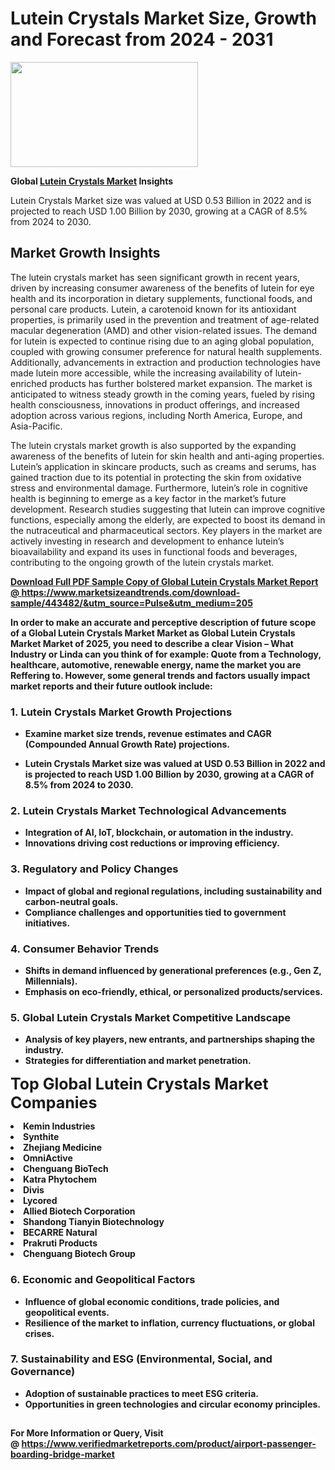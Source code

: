 <H1>Lutein Crystals Market Size, Growth and Forecast from 2024 - 2031</H1><img class="aligncenter size-medium wp-image-584254" src="https://thirdeyenews.in/wp-content/uploads/2024/09/Global-Market-Research-300x168.jpeg" alt="" width="300" height="168" /><p><strong>Global&nbsp;<a href="https://www.marketsizeandtrends.com/download-sample/443482/&amp;utm_source=Pulse&amp;utm_medium=205">Lutein Crystals Market</a> Insights</strong></p><p>Lutein Crystals Market size was valued at USD 0.53 Billion in 2022 and is projected to reach USD 1.00 Billion by 2030, growing at a CAGR of 8.5% from 2024 to 2030.</p><p><h2>Market Growth Insights</h2> <p>The lutein crystals market has seen significant growth in recent years, driven by increasing consumer awareness of the benefits of lutein for eye health and its incorporation in dietary supplements, functional foods, and personal care products. Lutein, a carotenoid known for its antioxidant properties, is primarily used in the prevention and treatment of age-related macular degeneration (AMD) and other vision-related issues. The demand for lutein is expected to continue rising due to an aging global population, coupled with growing consumer preference for natural health supplements. Additionally, advancements in extraction and production technologies have made lutein more accessible, while the increasing availability of lutein-enriched products has further bolstered market expansion. The market is anticipated to witness steady growth in the coming years, fueled by rising health consciousness, innovations in product offerings, and increased adoption across various regions, including North America, Europe, and Asia-Pacific.</p> <p><strong><a href="#"></a></strong></p> <p>The lutein crystals market growth is also supported by the expanding awareness of the benefits of lutein for skin health and anti-aging properties. Lutein’s application in skincare products, such as creams and serums, has gained traction due to its potential in protecting the skin from oxidative stress and environmental damage. Furthermore, lutein’s role in cognitive health is beginning to emerge as a key factor in the market’s future development. Research studies suggesting that lutein can improve cognitive functions, especially among the elderly, are expected to boost its demand in the nutraceutical and pharmaceutical sectors. Key players in the market are actively investing in research and development to enhance lutein’s bioavailability and expand its uses in functional foods and beverages, contributing to the ongoing growth of the lutein crystals market. <p><strong><a href="#"></p><p><span class=""><strong>Download Full PDF Sample Copy of Global Lutein Crystals Market Report</strong> @ <a href="https://www.marketsizeandtrends.com/download-sample/443482/&amp;utm_source=Pulse&amp;utm_medium=205" target="_blank">https://www.marketsizeandtrends.com/download-sample/443482/&amp;utm_source=Pulse&amp;utm_medium=205</a></span></p><p>In order to make an accurate and perceptive description of future scope of a Global&nbsp;Lutein Crystals Market Market as Global&nbsp;Lutein Crystals Market Market of 2025, you need to describe a clear Vision &ndash; What Industry or Linda can you think of for example: Quote from a Technology, healthcare, automotive, renewable energy, name the market you are Reffering to. However, some general trends and factors usually impact market reports and their future outlook include:</p><h3>1.&nbsp;<strong>Lutein Crystals Market Growth Projections</strong></h3><ul><li>Examine market size trends, revenue estimates and CAGR (Compounded Annual Growth Rate) projections.</li><li><p>Lutein Crystals Market size was valued at USD 0.53 Billion in 2022 and is projected to reach USD 1.00 Billion by 2030, growing at a CAGR of 8.5% from 2024 to 2030.</p></li></ul><h3>2.&nbsp;<strong>Lutein Crystals Market Technological Advancements</strong></h3><ul><li>Integration of AI, IoT, blockchain, or automation in the industry.</li><li>Innovations driving cost reductions or improving efficiency.</li></ul><h3>3.&nbsp;<strong>Regulatory and Policy Changes</strong></h3><ul><li>Impact of global and regional regulations, including sustainability and carbon-neutral goals.</li><li>Compliance challenges and opportunities tied to government initiatives.</li></ul><h3>4.&nbsp;<strong>Consumer Behavior Trends</strong></h3><ul><li>Shifts in demand influenced by generational preferences (e.g., Gen Z, Millennials).</li><li>Emphasis on eco-friendly, ethical, or personalized products/services.</li></ul><h3>5.&nbsp;<strong>Global Lutein Crystals Market Competitive Landscape</strong></h3><ul><li>Analysis of key players, new entrants, and partnerships shaping the industry.</li><li>Strategies for differentiation and market penetration.</li></ul><p data-pm-slice="1 1 []"><span style="color: inherit; font-family: inherit; font-size: 25px;">Top Global Lutein Crystals Market Companies</span></p><div class="" data-test-id=""><p><li>Kemin Industries</li><li> Synthite</li><li> Zhejiang Medicine</li><li> OmniActive</li><li> Chenguang BioTech</li><li> Katra Phytochem</li><li> Divis</li><li> Lycored</li><li> Allied Biotech Corporation</li><li> Shandong Tianyin Biotechnology</li><li> BECARRE Natural</li><li> Prakruti Products</li><li> Chenguang Biotech Group</li></p></div><h3>6.&nbsp;<strong>Economic and Geopolitical Factors</strong></h3><ul><li>Influence of global economic conditions, trade policies, and geopolitical events.</li><li>Resilience of the market to inflation, currency fluctuations, or global crises.</li></ul><h3>7.&nbsp;<strong>Sustainability and ESG (Environmental, Social, and Governance)</strong></h3><ul><li>Adoption of sustainable practices to meet ESG criteria.</li><li>Opportunities in green technologies and circular economy principles.</li></ul><h2><strong style="font-size: 14px;">For More Information or Query, Visit @&nbsp;</strong><a style="background-color: #ffffff; font-size: 14px;" href="https://www.marketsizeandtrends.com/report/lutein-crystals-market/" target="_blank">https://www.verifiedmarketreports.com/product/airport-passenger-boarding-bridge-market</a></h2>
